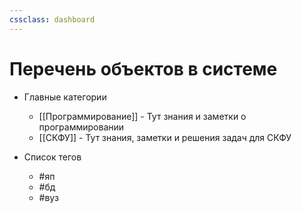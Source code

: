 ```yaml
---
cssclass: dashboard
---
```


# Перечень объектов в системе
- Главные категории
    - [[Программирование]] - Тут знания и заметки о программировании
    - [[СКФУ]] - Тут знания, заметки и решения задач для СКФУ

- Список тегов
    - #яп 
    - #бд 
    - #вуз 
